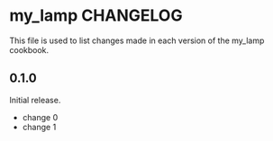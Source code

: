 # my_lamp CHANGELOG

This file is used to list changes made in each version of the my_lamp cookbook.

## 0.1.0

Initial release.

- change 0
- change 1
